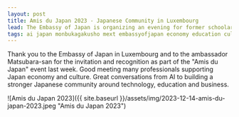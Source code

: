 ```yaml
---
layout: post
title: Amis du Japan 2023 - Japanese Community in Luxembourg
lead: The Embassy of Japan is organizing an evening for former schoolars  who visited Japan as part of programs offered by the Japanese Government and the Japan Foundation.
tags: ai japan monbukagakusho mext embassyofjapan economy education culture scholarship microsoft
---
```


Thank you to the Embassy of Japan in Luxembourg and to the ambassador Matsubara-san for the invitation and recognition as part of the "Amis du Japan" event last week. Good meeting many professionals supporting Japan economy and culture. Great conversations from AI to building a stronger Japanese community around technology, education and business.

![Amis du Japan 2023]({{ site.baseurl }}/assets/img/2023-12-14-amis-du-japan-2023.jpeg "Amis du Japan 2023")
